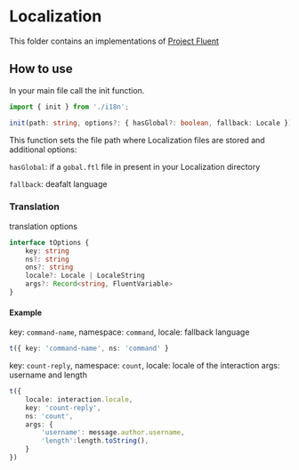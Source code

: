 # Localization

This folder contains an implementations of [Project Fluent](https://github.com/projectfluent/fluent.js)

## How to use

In your main file call the init function.

```ts
import { init } from './i18n';

init(path: string, options?: { hasGlobal?: boolean, fallback: Locale });
```

This function sets the file  path where Localization files are stored and additional options:

`hasGlobal`: if a `gobal.ftl` file in present in your Localization directory

`fallback`: deafalt language

### Translation

translation options

```ts
interface tOptions {
    key: string
    ns?: string
    ons?: string
    locale?: Locale | LocaleString
    args?: Record<string, FluentVariable>
}
```

#### Example

key: `command-name`,
namespace: `command`,
locale: fallback language

```ts
t({ key: 'command-name', ns: 'command' }
```

key: `count-reply`,
namespace: `count`,
locale: locale of the interaction
args: username and length

```ts
t({
    locale: interaction.locale,
    key: 'count-reply',
    ns: 'count',
    args: {
        'username': message.author.username,
        'length':length.toString(),
    }
})
```
